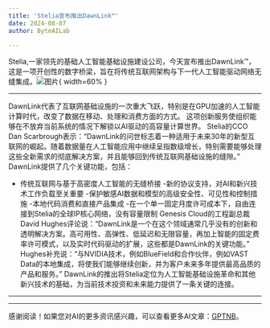 ```yaml
---
title: 'Stelia宣布推出DawnLink™'
date: 2024-08-07
author: ByteAILab

---
```


Stelia,一家领先的基础人工智能基础设施建设公司，今天宣布推出DawnLink™，这是一项开创性的数字桥梁，旨在将传统互联网架构与下一代人工智能驱动网络无缝集成。![图片](https://ai-techpark.com/wp-content/uploads/2024/08/Stelia-960x540.jpg){ width=60% }

---

DawnLink代表了互联网基础设施的一次重大飞跃，特别是在GPU加速的人工智能计算时代，改变了数据在移动、处理和消费方面的方式。
这项创新服务使组织能够在不放弃当前系统的情况下解锁以AI驱动的高容量计算世界。
Stelia的CCO Dan Scarbrough表示：“DawnLink的问世标志着一种适用于未来30年的新型互联网的崛起。随着数据量在人工智能应用中继续呈指数级增长，特别需要能够处理这些全新需求的彻底解决方案，并且能够回到传统互联网基础设施的缝隙。”
DawnLink提供了几个关键功能，包括：
- 传统互联网与基于高密度人工智能的无缝桥接
-新的协议支持，对AI和新兴技术工作负载至关重要
-保护敏感AI数据和模型的高级安全性、可见性和控制措施
-本地代码消费和直接产品集成
-在一个单一固定月度许可成本下，自由连接到Stelia的全球IP核心网络，没有容量限制
Genesis Cloud的工程副总裁David Hughes评论说：“DawnLink是一个在这个领域通常几乎没有的创新和透明解决方案。高可用性、高弹性、低延迟和无限容量，再加上智能的固定费率许可模式，以及实时代码驱动的扩展，这些都是DawnLink的关键功能。” Hughes补充说：“与NVIDIA技术，例如BlueField和合作伙伴，例如VAST Data的本地集成，将使我们能够继续创新，并为客户未来多年提供最高品质的产品和服务。”
DawnLink的推出将Stelia定位为人工智能基础设施革命和其他新兴技术的基础，为当前技术投资和未来能力提供了一条关键的连接。

---
---
感谢阅读！如果您对AI的更多资讯感兴趣，可以查看更多AI文章：[GPTNB](https://gptnb.com)。